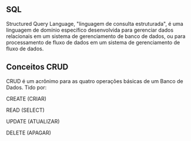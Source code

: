 SQL
-
Structured Query Language, "linguagem de consulta estruturada", é uma linguagem de domínio específico desenvolvida para gerenciar dados relacionais em um sistema de gerenciamento de banco de dados, ou
para processamento de fluxo de dados em um sistema de gerenciamento de fluxo de dados.

Conceitos CRUD 
-
CRUD é um acrônimo para as quatro operações básicas de um Banco de Dados. Tido por:

CREATE (CRIAR)

READ (SELECT)

UPDATE (ATUALIZAR)

DELETE (APAGAR)

